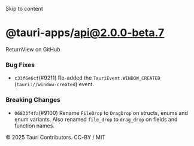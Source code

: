Skip to content
# @tauri-apps/api@2.0.0-beta.7
ReturnView on GitHub
### Bug Fixes
  * `c33f6e6cf`(#9211) Re-added the `TauriEvent.WINDOW_CREATED` (`tauri://window-created`) event.


### Breaking Changes
  * `06833f4fa`(#9100) Rename `FileDrop` to `DragDrop` on structs, enums and enum variants. Also renamed `file_drop` to `drag_drop` on fields and function names.


© 2025 Tauri Contributors. CC-BY / MIT
